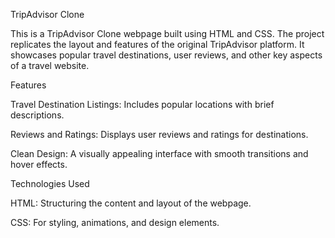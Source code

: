 TripAdvisor Clone

This is a TripAdvisor Clone webpage built using HTML and CSS. The project replicates the layout and features of the original TripAdvisor platform. It showcases popular travel destinations, user reviews, and other key aspects of a travel website.

Features

Travel Destination Listings: Includes popular locations with brief descriptions.

Reviews and Ratings: Displays user reviews and ratings for destinations.

Clean Design: A visually appealing interface with smooth transitions and hover effects.

Technologies Used

HTML: Structuring the content and layout of the webpage.

CSS: For styling, animations, and design elements.
